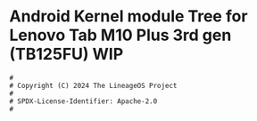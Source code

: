 # Android Kernel module Tree for Lenovo Tab M10 Plus 3rd gen (TB125FU) WIP

```
#
# Copyright (C) 2024 The LineageOS Project
#
# SPDX-License-Identifier: Apache-2.0
#
```
